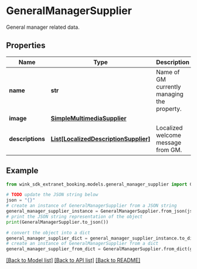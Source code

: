 # GeneralManagerSupplier

General manager related data.

## Properties

Name | Type | Description | Notes
------------ | ------------- | ------------- | -------------
**name** | **str** | Name of GM currently managing the property. | 
**image** | [**SimpleMultimediaSupplier**](SimpleMultimediaSupplier.md) |  | [optional] 
**descriptions** | [**List[LocalizedDescriptionSupplier]**](LocalizedDescriptionSupplier.md) | Localized welcome message from GM. | [optional] 

## Example

```python
from wink_sdk_extranet_booking.models.general_manager_supplier import GeneralManagerSupplier

# TODO update the JSON string below
json = "{}"
# create an instance of GeneralManagerSupplier from a JSON string
general_manager_supplier_instance = GeneralManagerSupplier.from_json(json)
# print the JSON string representation of the object
print(GeneralManagerSupplier.to_json())

# convert the object into a dict
general_manager_supplier_dict = general_manager_supplier_instance.to_dict()
# create an instance of GeneralManagerSupplier from a dict
general_manager_supplier_from_dict = GeneralManagerSupplier.from_dict(general_manager_supplier_dict)
```
[[Back to Model list]](../README.md#documentation-for-models) [[Back to API list]](../README.md#documentation-for-api-endpoints) [[Back to README]](../README.md)


